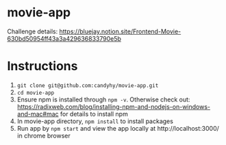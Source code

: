 # movie-app
Challenge details: https://bluejay.notion.site/Frontend-Movie-630bd50954ff43a3a429636833790e5b

# Instructions
1. `git clone git@github.com:candyhy/movie-app.git`
2. `cd movie-app`
3. Ensure npm is installed through `npm -v`. Otherwise check out: https://radixweb.com/blog/installing-npm-and-nodejs-on-windows-and-mac#mac for details to install npm
4. In movie-app directory, `npm install` to install packages
5. Run app by `npm start` and view the app locally at http://localhost:3000/ in chrome browser
